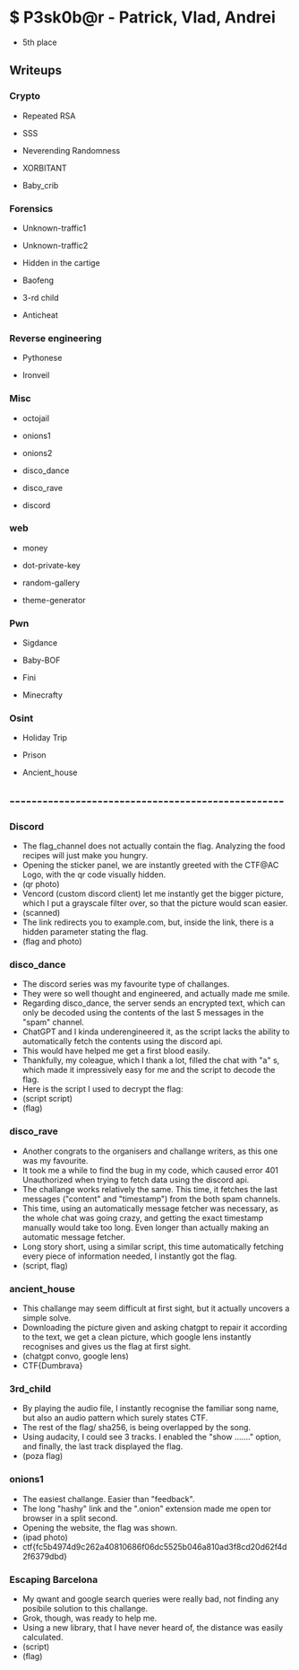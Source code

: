# $ P3sk0b@r - Patrick, Vlad, Andrei
- 5th place

## Writeups

### Crypto

- Repeated RSA

- SSS

- Neverending Randomness

- XORBITANT

- Baby_crib

### Forensics

- Unknown-traffic1

- Unknown-traffic2

- Hidden in the cartige

- Baofeng

- 3-rd child

- Anticheat

### Reverse engineering

- Pythonese

- Ironveil

### Misc

- octojail

- onions1

- onions2

- disco_dance

- disco_rave

- discord

### web

- money

- dot-private-key

- random-gallery

- theme-generator

### Pwn

- Sigdance

- Baby-BOF

- Fini

- Minecrafty

### Osint

- Holiday Trip

- Prison

- Ancient_house

## --------------------------------------------------

### Discord
- The flag_channel does not actually contain the flag. Analyzing the food recipes will just make you hungry.
- Opening the sticker panel, we are instantly greeted with the CTF@AC Logo, with the qr code visually hidden.
- (qr photo)
- Vencord (custom discord client) let me instantly get the bigger picture, which I put a grayscale filter over, so that the picture would scan easier.
- (scanned)
- The link redirects you to example.com, but, inside the link, there is a hidden parameter stating the flag.
- (flag and photo)

### disco_dance
- The discord series was my favourite type of challanges.
- They were so well thought and engineered, and actually made me smile.
- Regarding disco_dance, the server sends an encrypted text, which can only be decoded using the contents of the last 5 messages in the "spam" channel.
- ChatGPT and I kinda underengineered it, as the script lacks the ability to automatically fetch the contents using the discord api. 
- This would have helped me get a first blood easily.
- Thankfully, my coleague, which I thank a lot, filled the chat with "a" s, which made it impressively easy for me and the script to decode the flag.
- Here is the script I used to decrypt the flag:
- (script script)
- (flag)

### disco_rave
- Another congrats to the organisers and challange writers, as this one was my favourite.
- It took me a while to find the bug in my code, which caused error 401 Unauthorized when trying to fetch data using the discord api.
- The challange works relatively the same. This time, it fetches the last messages ("content" and "timestamp") from the both spam channels. 
- This time, using an automatically message fetcher was necessary, as the whole chat was going crazy, and getting the exact timestamp manually would take too long. Even longer than actually making an automatic message fetcher.
- Long story short, using a similar script, this time automatically fetching every piece of information needed, I instantly got the flag.
- (script, flag)

### ancient_house
- This challange may seem difficult at first sight, but it actually uncovers a simple solve.
- Downloading the picture given and asking chatgpt to repair it according to the text, we get a clean picture, which google lens instantly recognises and gives us the flag at first sight.
- (chatgpt convo, google lens)
- CTF{Dumbrava}

### 3rd_child
- By playing the audio file, I instantly recognise the familiar song name, but also an audio pattern which surely states CTF.
- The rest of the flag/ sha256, is being overlapped by the song.
- Using audacity, I could see 3 tracks. I enabled the "show ......." option, and finally, the last track displayed the flag.
- (poza flag)  

### onions1
- The easiest challange. Easier than "feedback".
- The long "hashy" link and the ".onion" extension made me open tor browser in a split second.
- Opening the website, the flag was shown.
- (ipad photo)
- ctf{fc5b4974d9c262a40810686f06dc5525b046a810ad3f8cd20d62f4d2f6379dbd}

### Escaping Barcelona
- My qwant and google search queries were really bad, not finding any posibile solution to this challange.
- Grok, though, was ready to help me.
- Using a new library, that I have never heard of, the distance was easily calculated.
- (script)
- (flag)
